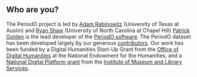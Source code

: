 ## Who are you?

The PeriodO project is led by [Adam Rabinowitz][adm] (University of Texas at Austin) and [Ryan Shaw][ryn] (University of North Carolina at Chapel Hill) [Patrick Golden][ptg] is the lead developer of the [PeriodO software][sft]. The PeriodO dataset has been developed largely by our generous [contributors][con]. Our work has been funded by a Digital Humanities Start-Up Grant from the [Office of Digital Humanities][odh] at the National Endowment for the Humanities, and a [National Digital Platform grant](https://www.imls.gov/grants/awarded/lg-70-16-0009-16) from the [Institute of Museum and Library Services][imls].

[adm]: http://www.utexas.edu/cola/depts/classics/faculty/atr253
[ryn]: https://aeshin.org/
[ptg]: http://ptgolden.org
[sft]: https://github.com/periodo
[con]: /contributors/
[odh]: http://www.neh.gov/divisions/odh
[imls]: http://imls.gov
